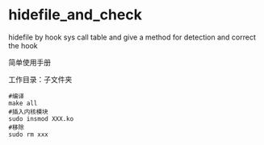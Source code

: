 # hidefile_and_check
hidefile by hook sys call table and  give a method for detection and correct the hook

简单使用手册

工作目录：子文件夹

```shell
#编译
make all
#插入内核模块
sudo insmod XXX.ko
#移除
sudo rm xxx
```





